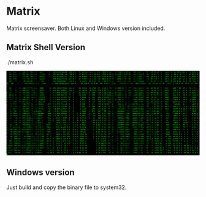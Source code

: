 # Matrix
Matrix screensaver. Both Linux and Windows version included.

## Matrix Shell Version

  ./matrix.sh
  
  ![matrix](Linux/matrix.png)
  
## Windows version
Just build and copy the binary file to system32.
